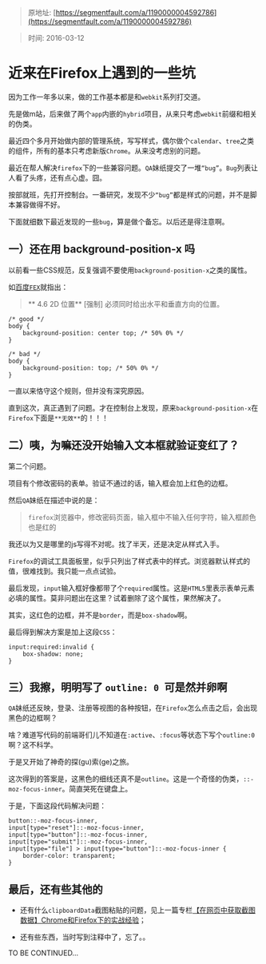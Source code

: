 > 原地址: [https://segmentfault.com/a/1190000004592786](https://segmentfault.com/a/1190000004592786)

> 时间: 2016-03-12


# 近来在Firefox上遇到的一些坑


因为工作一年多以来，做的工作基本都是和``webkit``系列打交道。

先是做m站，后来做了两个``app``内嵌的``hybrid``项目，从来只考虑``webkit``前缀和相关的伪类。

最近四个多月开始做内部的管理系统，写写样式，偶尔做个``calendar``、``tree``之类的组件，所有的基本只考虑新版``Chrome``。从来没考虑别的问题。

最近在帮人解决``firefox``下的一些兼容问题。``QA``妹纸提交了一堆``“bug”``。``Bug``列表让人看了头疼，还有点心虚。囧。

按部就班，先打开控制台。一番研究，发现不少``“bug”``都是样式的问题，并不是脚本兼容做得不好。

下面就细数下最近发现的一些``bug``，算是做个备忘。以后还是得注意啊。

## 一）还在用 **background-position-x** 吗

以前看一些CSS规范，反复强调不要使用``background-position-x``之类的属性。

如[百度``FEX``](https://github.com/fex-team/styleguide/blob/master/css.md#46-2d-位置)就指出：
>** 4.6 2D 位置**
>[强制] 必须同时给出水平和垂直方向的位置。

```
/* good */
body {
    background-position: center top; /* 50% 0% */
}

/* bad */
body {
    background-position: top; /* 50% 0% */
}
```

一直以来恪守这个规则，但并没有深究原因。

直到这次，真正遇到了问题。才在控制台上发现，原来``background-position-x``在``Firefox``下面是``**无效**``的！！！

## 二）咦，为嘛还没开始输入文本框就验证变红了？

第二个问题。

项目有个修改密码的表单。验证不通过的话，输入框会加上红色的边框。

然后``QA``妹纸在描述中说的是：

> ``firefox``浏览器中，修改密码页面，输入框中不输入任何字符，输入框颜色也是红的  

我还以为又是哪里的js写得不对呢。找了半天，还是决定从样式入手。

``Firefox``的调试工具面板里，似乎只列出了样式表中的样式。浏览器默认样式的值，很难找到。我只能一点点试验。

最后发现，``input``输入框好像都带了个``required``属性。这是``HTML5``里表示表单元素必填的属性。莫非问题出在这里？试着删除了这个属性，果然解决了。

其实，这红色的边框，并不是``border``，而是``box-shadow``啊。

最后得到解决方案是加上这段``CSS``：

```
input:required:invalid {
    box-shadow: none;
}
```

## 三）我擦，明明写了 ``outline: 0 ``可是然并卵啊

``QA``妹纸还反映，登录、注册等视图的各种按钮，在``Firefox``怎么点击之后，会出现黑色的边框啊？

啥？难道写代码的前端哥们儿不知道在``:active``、``:focus``等状态下写个``outline:0``啊？这不科学。

于是又开始了神奇的探(gu)索(ge)之旅。

这次得到的答案是，这黑色的细线还真不是``outline``。这是一个奇怪的伪类，``::-moz-focus-inner``。简直哭死在键盘上。

于是，下面这段代码解决问题：

```
button::-moz-focus-inner,
input[type="reset"]::-moz-focus-inner,
input[type="button"]::-moz-focus-inner,
input[type="submit"]::-moz-focus-inner,
input[type="file"] > input[type="button"]::-moz-focus-inner {
    border-color: transparent;
}
```

## 最后，还有些其他的

- 还有什么``clipboardData``截图粘贴的问题，见上一篇专栏[【在网页中获取截图数据】Chrome和Firefox下的实战经验](https://segmentfault.com/a/1190000004584071)；

- 还有些东西，当时写到注释中了，忘了。。

TO BE CONTINUED...
